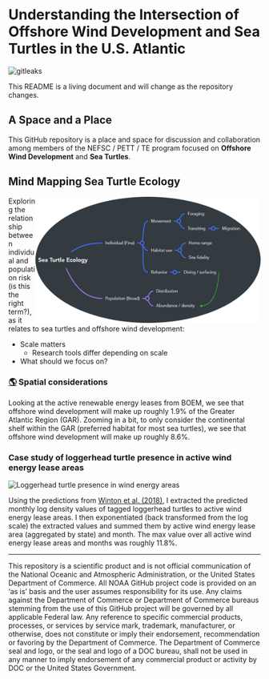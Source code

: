 
<!-- README.md is generated from README.Rmd. Please edit that file -->

# Understanding the Intersection of Offshore Wind Development and Sea Turtles in the U.S. Atlantic

![gitleaks](https://github.com/jmhatch-NOAA/READ-PSB-TE-Wind/actions/workflows/secretScan.yml/badge.svg)

This README is a living document and will change as the repository
changes.

## A Space and a Place

This GitHub repository is a place and space for discussion and
collaboration among members of the NEFSC / PETT / TE program focused on
**Offshore Wind Development** and **Sea Turtles**.

## Mind Mapping Sea Turtle Ecology

<img align="right" src="imgs/mind_map_te_wind.png" width="450">

Exploring the relationship between individual and population risk (is
this the right term?), as it relates to sea turtles and offshore wind
development:

- Scale matters
  - Research tools differ depending on scale
- What should we focus on?

### [:earth_americas:](https://jmhatch-noaa.github.io/READ-PSB-TE-Wind/) Spatial considerations

Looking at the active renewable energy leases from BOEM, we see that
offshore wind development will make up roughly 1.9% of the Greater
Atlantic Region (GAR). Zooming in a bit, to only consider the
continental shelf within the GAR (preferred habitat for most sea
turtles), we see that offshore wind development will make up roughly
8.6%.

### Case study of loggerhead turtle presence in active wind energy lease areas

![Loggerhead turtle presence in wind energy
areas](./imgs/cc_presence_weas.png)

Using the predictions from [Winton et
al. (2018)](https://www.int-res.com/abstracts/meps/v586/p217-232/), I
extracted the predicted monthly log density values of tagged loggerhead
turtles to active wind energy lease areas. I then exponentiated (back
transformed from the log scale) the extracted values and summed them by
active wind energy lease area (aggregated by state) and month. The max
value over all active wind energy lease areas and months was roughly
11.8%.

------------------------------------------------------------------------

This repository is a scientific product and is not official
communication of the National Oceanic and Atmospheric Administration, or
the United States Department of Commerce. All NOAA GitHub project code
is provided on an ‘as is’ basis and the user assumes responsibility for
its use. Any claims against the Department of Commerce or Department of
Commerce bureaus stemming from the use of this GitHub project will be
governed by all applicable Federal law. Any reference to specific
commercial products, processes, or services by service mark, trademark,
manufacturer, or otherwise, does not constitute or imply their
endorsement, recommendation or favoring by the Department of Commerce.
The Department of Commerce seal and logo, or the seal and logo of a DOC
bureau, shall not be used in any manner to imply endorsement of any
commercial product or activity by DOC or the United States Government.
